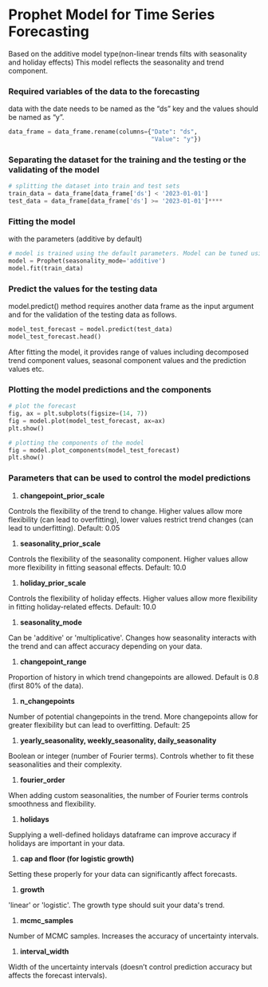 # Prophet Model for Time Series Forecasting

Based on the additive model type(non-linear trends filts with seasonality and holiday effects)
This model reflects the seasonality and trend component.

### Required variables of the data to the forecasting

data with the date needs to be named as the “ds” key and the values should be named as “y”.

```python
data_frame = data_frame.rename(columns={"Date": "ds",
                                        "Value": "y"})
```

### Separating the dataset for the training and the testing or the validating of the model

```python
# splitting the dataset into train and test sets
train_data = data_frame[data_frame['ds'] < '2023-01-01']
test_data = data_frame[data_frame['ds'] >= '2023-01-01']****
```

### Fitting the model

with the parameters (additive by default)

```python
# model is trained using the default parameters. Model can be tuned using the arguments that can be passed to the constructor when definining the model instance. 
model = Prophet(seasonality_mode='additive')
model.fit(train_data)
```

### Predict the values for the testing data

model.predict() method requires another data frame as the input argument and for the validation of the testing data as follows.

```python
model_test_forecast = model.predict(test_data)
model_test_forecast.head()
```

After fitting the model, it provides range of values including decomposed trend component values, seasonal component values and the prediction values etc.

### Plotting the model predictions and the components

```python
# plot the forecast
fig, ax = plt.subplots(figsize=(14, 7))
fig = model.plot(model_test_forecast, ax=ax)
plt.show()
```

```python
# plotting the components of the model
fig = model.plot_components(model_test_forecast)
plt.show()
```

### Parameters that can be used to control the model predictions

1. **changepoint_prior_scale**

Controls the flexibility of the trend to change. Higher values allow more flexibility (can lead to overfitting), lower values restrict trend changes (can lead to underfitting). Default: 0.05

1. **seasonality_prior_scale**

Controls the flexibility of the seasonality component. Higher values allow more flexibility in fitting seasonal effects. Default: 10.0

1. **holiday_prior_scale**

Controls the flexibility of holiday effects. Higher values allow more flexibility in fitting holiday-related effects. Default: 10.0

1. **seasonality_mode**

Can be 'additive' or 'multiplicative'. Changes how seasonality interacts with the trend and can affect accuracy depending on your data.

1. **changepoint_range**

Proportion of history in which trend changepoints are allowed. Default is 0.8 (first 80% of the data).

1. **n_changepoints**

Number of potential changepoints in the trend. More changepoints allow for greater flexibility but can lead to overfitting. Default: 25

1. **yearly_seasonality, weekly_seasonality, daily_seasonality**

Boolean or integer (number of Fourier terms). Controls whether to fit these seasonalities and their complexity.

1. **fourier_order**

When adding custom seasonalities, the number of Fourier terms controls smoothness and flexibility.

1. **holidays**

Supplying a well-defined holidays dataframe can improve accuracy if holidays are important in your data.

1. **cap and floor (for logistic growth)**

Setting these properly for your data can significantly affect forecasts.

1. **growth**

'linear' or 'logistic'. The growth type should suit your data's trend.

1. **mcmc_samples**

Number of MCMC samples. Increases the accuracy of uncertainty intervals.

1. **interval_width**

Width of the uncertainty intervals (doesn’t control prediction accuracy but affects the forecast intervals).